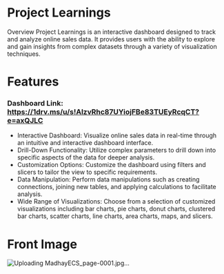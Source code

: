 # Project Learnings
Overview
Project Learnings is an interactive dashboard designed to track and analyze online sales data. It provides users with the ability to explore and gain insights from complex datasets through a variety of visualization techniques.

# Features
### Dashboard Link: https://1drv.ms/u/s!AlzvRhc87UYiojFBe83TUEyRcqCT?e=axQJLC


- Interactive Dashboard: Visualize online sales data in real-time through an intuitive and interactive dashboard interface.
- Drill-Down Functionality: Utilize complex parameters to drill down into specific aspects of the data for deeper analysis.
- Customization Options: Customize the dashboard using filters and slicers to tailor the view to specific requirements.
- Data Manipulation: Perform data manipulations such as creating connections, joining new tables, and applying calculations to facilitate analysis.
- Wide Range of Visualizations: Choose from a selection of customized visualizations including bar charts, pie charts, donut charts, clustered bar charts, scatter charts, line charts, area charts, maps, and slicers.

# Front Image
![Uploading MadhayECS_page-0001.jpg…]()

